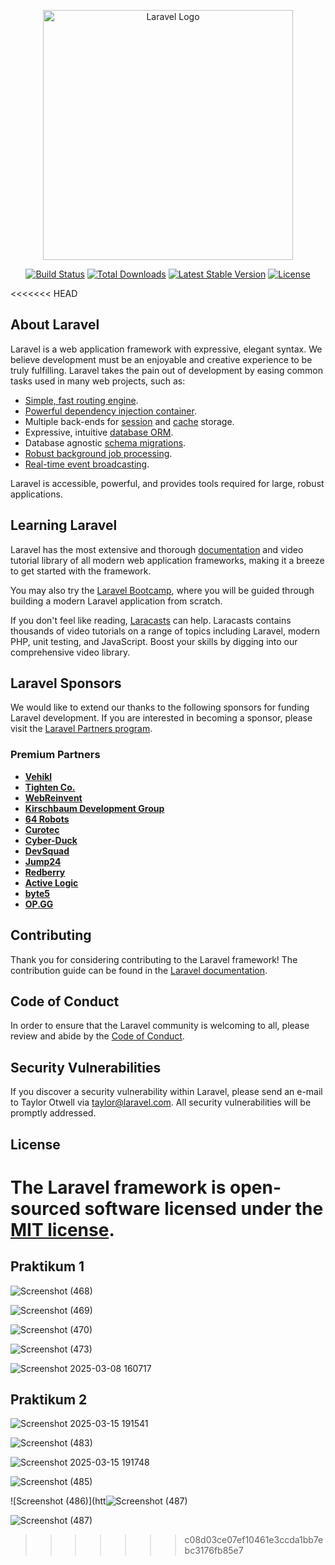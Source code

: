 <p align="center"><a href="https://laravel.com" target="_blank"><img src="https://raw.githubusercontent.com/laravel/art/master/logo-lockup/5%20SVG/2%20CMYK/1%20Full%20Color/laravel-logolockup-cmyk-red.svg" width="400" alt="Laravel Logo"></a></p>

<p align="center">
<a href="https://github.com/laravel/framework/actions"><img src="https://github.com/laravel/framework/workflows/tests/badge.svg" alt="Build Status"></a>
<a href="https://packagist.org/packages/laravel/framework"><img src="https://img.shields.io/packagist/dt/laravel/framework" alt="Total Downloads"></a>
<a href="https://packagist.org/packages/laravel/framework"><img src="https://img.shields.io/packagist/v/laravel/framework" alt="Latest Stable Version"></a>
<a href="https://packagist.org/packages/laravel/framework"><img src="https://img.shields.io/packagist/l/laravel/framework" alt="License"></a>
</p>

<<<<<<< HEAD
## About Laravel

Laravel is a web application framework with expressive, elegant syntax. We believe development must be an enjoyable and creative experience to be truly fulfilling. Laravel takes the pain out of development by easing common tasks used in many web projects, such as:

- [Simple, fast routing engine](https://laravel.com/docs/routing).
- [Powerful dependency injection container](https://laravel.com/docs/container).
- Multiple back-ends for [session](https://laravel.com/docs/session) and [cache](https://laravel.com/docs/cache) storage.
- Expressive, intuitive [database ORM](https://laravel.com/docs/eloquent).
- Database agnostic [schema migrations](https://laravel.com/docs/migrations).
- [Robust background job processing](https://laravel.com/docs/queues).
- [Real-time event broadcasting](https://laravel.com/docs/broadcasting).

Laravel is accessible, powerful, and provides tools required for large, robust applications.

## Learning Laravel

Laravel has the most extensive and thorough [documentation](https://laravel.com/docs) and video tutorial library of all modern web application frameworks, making it a breeze to get started with the framework.

You may also try the [Laravel Bootcamp](https://bootcamp.laravel.com), where you will be guided through building a modern Laravel application from scratch.

If you don't feel like reading, [Laracasts](https://laracasts.com) can help. Laracasts contains thousands of video tutorials on a range of topics including Laravel, modern PHP, unit testing, and JavaScript. Boost your skills by digging into our comprehensive video library.

## Laravel Sponsors

We would like to extend our thanks to the following sponsors for funding Laravel development. If you are interested in becoming a sponsor, please visit the [Laravel Partners program](https://partners.laravel.com).

### Premium Partners

- **[Vehikl](https://vehikl.com/)**
- **[Tighten Co.](https://tighten.co)**
- **[WebReinvent](https://webreinvent.com/)**
- **[Kirschbaum Development Group](https://kirschbaumdevelopment.com)**
- **[64 Robots](https://64robots.com)**
- **[Curotec](https://www.curotec.com/services/technologies/laravel/)**
- **[Cyber-Duck](https://cyber-duck.co.uk)**
- **[DevSquad](https://devsquad.com/hire-laravel-developers)**
- **[Jump24](https://jump24.co.uk)**
- **[Redberry](https://redberry.international/laravel/)**
- **[Active Logic](https://activelogic.com)**
- **[byte5](https://byte5.de)**
- **[OP.GG](https://op.gg)**

## Contributing

Thank you for considering contributing to the Laravel framework! The contribution guide can be found in the [Laravel documentation](https://laravel.com/docs/contributions).

## Code of Conduct

In order to ensure that the Laravel community is welcoming to all, please review and abide by the [Code of Conduct](https://laravel.com/docs/contributions#code-of-conduct).

## Security Vulnerabilities

If you discover a security vulnerability within Laravel, please send an e-mail to Taylor Otwell via [taylor@laravel.com](mailto:taylor@laravel.com). All security vulnerabilities will be promptly addressed.

## License

The Laravel framework is open-sourced software licensed under the [MIT license](https://opensource.org/licenses/MIT).
=======
## Praktikum 1

![Screenshot (468)](https://github.com/user-attachments/assets/2a182bdf-c43e-44de-8cdc-42dbcc9a1ac9)

![Screenshot (469)](https://github.com/user-attachments/assets/78776214-1eca-4bc9-85fb-53e42f813808)

![Screenshot (470)](https://github.com/user-attachments/assets/6443d806-ad92-4b0c-853f-1878cc3d671a)

![Screenshot (473)](https://github.com/user-attachments/assets/e6fd677a-37e3-49dd-bc5f-8eb686f618ca)

![Screenshot 2025-03-08 160717](https://github.com/user-attachments/assets/a523cd17-82d2-4bbc-affc-1926698d9283)

## Praktikum 2


![Screenshot 2025-03-15 191541](https://github.com/user-attachments/assets/45ceba1f-2fe9-432b-adf1-b20403b12782)

![Screenshot (483)](https://github.com/user-attachments/assets/ea1c56aa-fa35-458e-9cdd-107dacab8954)

![Screenshot 2025-03-15 191748](https://github.com/user-attachments/assets/4e0cb384-5921-4f7d-bb84-ee0d355745f0)

![Screenshot (485)](https://github.com/user-attachments/assets/9c92d709-b3ae-422c-b41c-6b6aa0aa6bf6)

![Screenshot (486)](htt![Screenshot (487)](https://github.com/user-attachments/assets/a0a79622-2571-422b-ba8d-1ea0cc6db04e)

![Screenshot (487)](https://github.com/user-attachments/assets/32c895cf-fb70-4d2b-8533-174d565667c3)



>>>>>>> c08d03ce07ef10461e3ccda1bb7ebc3176fb85e7
